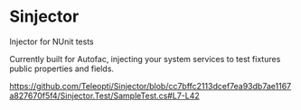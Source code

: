 Sinjector
=======

Injector for NUnit tests

Currently built for Autofac, injecting your system services to test fixtures public properties and fields.

https://github.com/Teleopti/Sinjector/blob/cc7bffc2113dcef7ea93db7ae1167a827670f5f4/Sinjector.Test/SampleTest.cs#L7-L42

